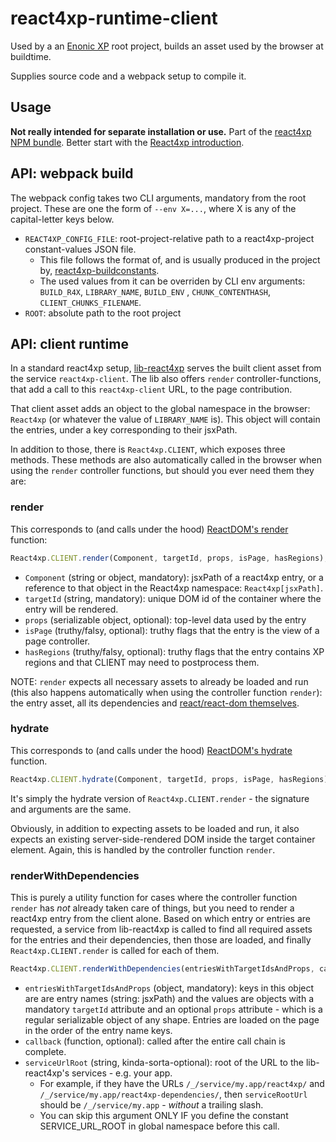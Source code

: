 # react4xp-runtime-client

Used by a an [Enonic XP](https://developer.enonic.com/) root project, builds an asset used by the browser at buildtime.

Supplies source code and a webpack setup to compile it.

## Usage

**Not really intended for separate installation or use.** Part of
the [react4xp NPM bundle](https://www.npmjs.com/package/react4xp). Better start with
the [React4xp introduction](https://developer.enonic.com/templates/react4xp).

## API: webpack build

The webpack config takes two CLI arguments, mandatory from the root project. These are one the form of `--env X=...`,
where X is any of the capital-letter keys below.

- `REACT4XP_CONFIG_FILE`: root-project-relative path to a react4xp-project constant-values JSON file.
    - This file follows the format of, and is usually produced in the project
      by, [react4xp-buildconstants](https://www.npmjs.com/package/react4xp-buildconstants).
    - The used values from it can be overriden by CLI env arguments: `BUILD_R4X`, `LIBRARY_NAME`, `BUILD_ENV`
      , `CHUNK_CONTENTHASH`, `CLIENT_CHUNKS_FILENAME`.
- `ROOT`: absolute path to the root project

## API: client runtime

In a standard react4xp setup, [lib-react4xp](https://github.com/enonic/lib-react4xp) serves the built client asset from
the service `react4xp-client`. The lib also offers `render` controller-functions, that add a call to
this `react4xp-client` URL, to the page contribution.

That client asset adds an object to the global namespace in the browser: `React4xp` (or whatever the value
of `LIBRARY_NAME` is). This object will contain the entries, under a key corresponding to their jsxPath.

In addition to those, there is `React4xp.CLIENT`, which exposes three methods. These methods are also automatically
called in the browser when using the `render` controller functions, but should you ever need them they are:

### render

This corresponds to (and calls under the hood) [ReactDOM's render](https://reactjs.org/docs/react-dom.html#render)
function:

```javascript
React4xp.CLIENT.render(Component, targetId, props, isPage, hasRegions);
```

- `Component` (string or object, mandatory): jsxPath of a react4xp entry, or a reference to that object in the React4xp
  namespace: `React4xp[jsxPath]`.
- `targetId` (string, mandatory): unique DOM id of the container where the entry will be rendered.
- `props` (serializable object, optional): top-level data used by the entry
- `isPage` (truthy/falsy, optional): truthy flags that the entry is the view of a page controller.
- `hasRegions` (truthy/falsy, optional): truthy flags that the entry contains XP regions and that CLIENT may need to
  postprocess them.

NOTE: `render` expects all necessary assets to already be loaded and run (this also happens automatically when using the
controller function `render`): the entry asset, all its dependencies
and [react/react-dom themselves](https://www.npmjs.com/package/react4xp-runtime-externals).

### hydrate

This corresponds to (and calls under the hood) [ReactDOM's hydrate](https://reactjs.org/docs/react-dom.html#hydrate)
function.

```javascript
React4xp.CLIENT.hydrate(Component, targetId, props, isPage, hasRegions);
```

It's simply the hydrate version of `React4xp.CLIENT.render` - the signature and arguments are the same.

Obviously, in addition to expecting assets to be loaded and run, it also expects an existing server-side-rendered DOM
inside the target container element. Again, this is handled by the controller function `render`.

### renderWithDependencies

This is purely a utility function for cases where the controller function `render` has _not_ already taken care of
things, but you need to render a react4xp entry from the client alone. Based on which entry or entries are requested, a
service from lib-react4xp is called to find all required assets for the entries and their dependencies, then those are
loaded, and finally `React4xp.CLIENT.render` is called for each of them.

```javascript
React4xp.CLIENT.renderWithDependencies(entriesWithTargetIdsAndProps, callback, serviceUrlRoot);
```

- `entriesWithTargetIdsAndProps` (object, mandatory): keys in this object are are entry names (string: jsxPath) and the
  values are objects with a mandatory `targetId` attribute and an optional `props` attribute - which is a regular
  serializable object of any shape. Entries are loaded on the page in the order of the entry name keys.
- `callback` (function, optional): called after the entire call chain is complete.
- `serviceUrlRoot` (string, kinda-sorta-optional): root of the URL to the lib-react4xp's services - e.g. your app.
    - For example, if they have the URLs `/_/service/my.app/react4xp/` and `/_/service/my.app/react4xp-dependencies/`,
      then `serviceRootUrl` should be `/_/service/my.app` - _without_ a trailing slash.
    - You can skip this argument ONLY IF you define the constant SERVICE_URL_ROOT in global namespace before this call.

